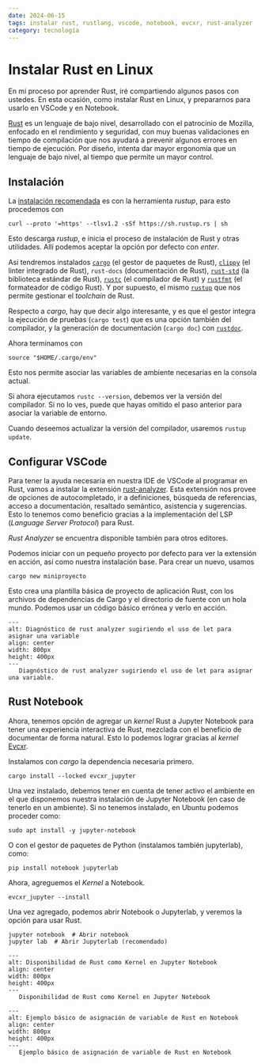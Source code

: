 ```yaml
---
date: 2024-06-15
tags: instalar rust, rustlang, vscode, notebook, evcxr, rust-analyzer
category: tecnología
---
```


# Instalar Rust en Linux

En mi proceso por aprender Rust, iré compartiendo algunos pasos con ustedes. En
esta ocasión, como instalar Rust en Linux, y prepararnos para usarlo en VSCode y
en Notebook.

[Rust](https://www.rust-lang.org/) es un lenguaje de bajo nivel, desarrollado
con el patrocinio de Mozilla, enfocado en el rendimiento y seguridad, con muy
buenas validaciones en tiempo de compilación que nos ayudará a prevenir algunos
errores en tiempo de ejecución. Por diseño, intenta dar mayor ergonomía que un
lenguaje de bajo nivel, al tiempo que permite un mayor control.

## Instalación

La [instalación recomendada](https://www.rust-lang.org/tools/install) es con la
herramienta _rustup_, para esto procedemos con

```{code} bash
curl --proto '=https' --tlsv1.2 -sSf https://sh.rustup.rs | sh
```

Esto descarga _rustup_, e inicia el proceso de instalación de Rust y otras
utilidades. Allí podemos aceptar la opción por defecto con _enter_.

Así tendremos instalados [`cargo`](https://doc.rust-lang.org/cargo/) (el gestor
de paquetes de Rust), [`clippy`](https://doc.rust-lang.org/clippy/) (el linter
integrado de Rust), `rust-docs` (documentación de Rust),
[`rust-std`](https://doc.rust-lang.org/std/) (la biblioteca estándar de Rust),
[`rustc`](https://doc.rust-lang.org/rustc/what-is-rustc.html) (el compilador de
Rust) y [`rustfmt`](https://github.com/rust-lang/rustfmt) (el formateador de
código Rust). Y por supuesto, el mismo
[`rustup`](https://rust-lang.github.io/rustup/) que nos permite gestionar el
_toolchain_ de Rust.

Respecto a _cargo_, hay que decir algo interesante, y es que el gestor integra
la ejecución de pruebas (`cargo test`) que es una opción también del compilador,
y la generación de documentación (`cargo doc`) con
[`rustdoc`](https://doc.rust-lang.org/rustdoc/index.html).

Ahora terminamos con

```{code} bash
source "$HOME/.cargo/env"
```

Esto nos permite asociar las variables de ambiente necesarias en la consola
actual.

Si ahora ejecutamos `rustc --version`, debemos ver la versión del compilador. Si
no lo ves, puede que hayas omitido el paso anterior para asociar la variable de
entorno.

Cuando deseemos actualizar la versión del compilador, usaremos `rustup update`.

## Configurar VSCode

Para tener la ayuda necesaria en nuestra IDE de VSCode al programar en Rust,
vamos a instalar la extensión [rust-analyzer](https://rust-analyzer.github.io).
Esta extensión nos provee de opciones de autocompletado, ir a definiciones,
búsqueda de referencias, acceso a documentación, resaltado semántico, asistencia
y sugerencias. Esto lo tenemos como beneficio gracias a la implementación del
LSP (_Language Server Protocol_) para Rust.

_Rust Analyzer_ se encuentra disponible también para otros editores.

Podemos iniciar con un pequeño proyecto por defecto para ver la extensión en
acción, así como nuestra instalación base. Para crear un nuevo, usamos

```{code} bash
cargo new miniproyecto
```

Esto crea una plantilla básica de proyecto de aplicación Rust, con los archivos
de dependencias de Cargo y el directorio de fuente con un hola mundo. Podemos
usar un código básico errónea y verlo en acción.

```{figure} /images/instalar-rust-en-linux/rust-analyzer.png
---
alt: Diagnóstico de rust analyzer sugiriendo el uso de let para asignar una variable
align: center
width: 800px
height: 400px
---
   Diagnóstico de rust analyzer sugiriendo el uso de let para asignar una variable.
```

## Rust Notebook

Ahora, tenemos opción de agregar un _kernel_ Rust a Jupyter Notebook para tener
una experiencia interactiva de Rust, mezclada con el beneficio de documentar de
forma natural. Esto lo podemos lograr gracias al _kernel_
[Evcxr](https://github.com/evcxr/evcxr).

Instalamos con _cargo_ la dependencia necesaria primero.

```{code} bash
cargo install --locked evcxr_jupyter
```

Una vez instalado, debemos tener en cuenta de tener activo el ambiente en el que
disponemos nuestra instalación de Jupyter Notebook (en caso de tenerlo en un
ambiente). Si no tenemos instalado, en Ubuntu podemos proceder como:

```{code} bash
sudo apt install -y jupyter-notebook
```

O con el gestor de paquetes de Python (instalamos también jupyterlab), como:

```{code} bash
pip install notebook jupyterlab
```

Ahora, agreguemos el _Kernel_ a Notebook.

```{code} bash
evcxr_jupyter --install
```

Una vez agregado, podemos abrir Notebook o Jupyterlab, y veremos la opción para
usar Rust.

```{code} bash
jupyter notebook  # Abrir notebook
jupyter lab  # Abrir Jupyterlab (recomendado)
```

```{figure} /images/instalar-rust-en-linux/jupyter-evcxr.png
---
alt: Disponibilidad de Rust como Kernel en Jupyter Notebook
align: center
width: 800px
height: 400px
---
   Disponibilidad de Rust como Kernel en Jupyter Notebook
```

```{figure} /images/instalar-rust-en-linux/jupyter-cells-rust.png
---
alt: Ejemplo básico de asignación de variable de Rust en Notebook
align: center
width: 800px
height: 400px
---
   Ejemplo básico de asignación de variable de Rust en Notebook
```
